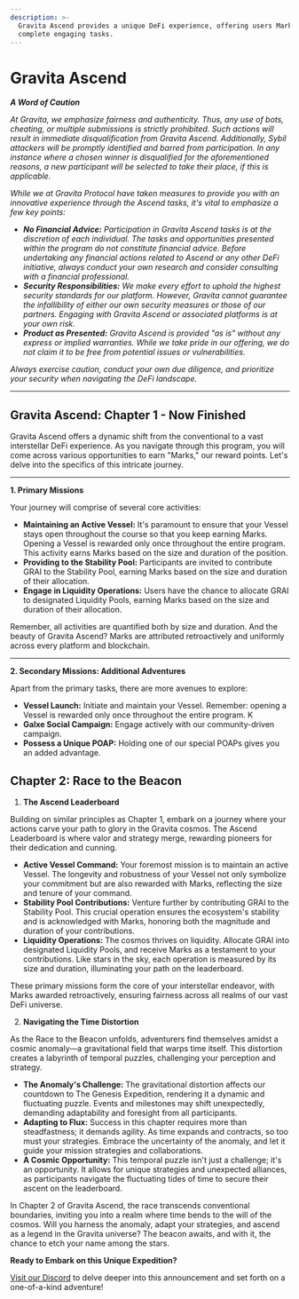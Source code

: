```yaml
---
description: >-
  Gravita Ascend provides a unique DeFi experience, offering users Marks to
  complete engaging tasks.
---
```


# Gravita Ascend

_**A Word of Caution**_

_At Gravita, we emphasize fairness and authenticity. Thus, any use of bots, cheating, or multiple submissions is strictly prohibited. Such actions will result in immediate disqualification from Gravita Ascend. Additionally, Sybil attackers will be promptly identified and barred from participation. In any instance where a chosen winner is disqualified for the aforementioned reasons, a new participant will be selected to take their place, if this is applicable._

_While we at Gravita Protocol have taken measures to provide you with an innovative experience through the Ascend tasks, it's vital to emphasize a few key points:_

* _**No Financial Advice:** Participation in Gravita Ascend tasks is at the discretion of each individual. The tasks and opportunities presented within the program do not constitute financial advice. Before undertaking any financial actions related to Ascend or any other DeFi initiative, always conduct your own research and consider consulting with a financial professional._
* _**Security Responsibilities:** We make every effort to uphold the highest security standards for our platform. However, Gravita cannot guarantee the infallibility of either our own security measures or those of our partners. Engaging with Gravita Ascend or associated platforms is at your own risk._
* _**Product as Presented:** Gravita Ascend is provided "as is" without any express or implied warranties. While we take pride in our offering, we do not claim it to be free from potential issues or vulnerabilities._

_Always exercise caution, conduct your own due diligence, and prioritize your security when navigating the DeFi landscape._

***

## Gravita Ascend: Chapter 1 - Now Finished

Gravita Ascend offers a dynamic shift from the conventional to a vast interstellar DeFi experience. As you navigate through this program, you will come across various opportunities to earn "Marks," our reward points. Let's delve into the specifics of this intricate journey.

***

**1. Primary Missions**

Your journey will comprise of several core activities:

* **Maintaining an Active Vessel:** It's paramount to ensure that your Vessel stays open throughout the course so that you keep earning Marks. Opening a Vessel is rewarded only once throughout the entire program. This activity earns Marks based on the size and duration of the position.
* **Providing to the Stability Pool:** Participants are invited to contribute GRAI to the Stability Pool, earning Marks based on the size and duration of their allocation.
* **Engage in Liquidity Operations:** Users have the chance to allocate GRAI to designated Liquidity Pools, earning Marks based on the size and duration of their allocation.

Remember, all activities are quantified both by size and duration. And the beauty of Gravita Ascend? Marks are attributed retroactively and uniformly across every platform and blockchain.

***

**2. Secondary Missions: Additional Adventures**

Apart from the primary tasks, there are more avenues to explore:

* **Vessel Launch:** Initiate and maintain your Vessel. Remember: opening a Vessel is rewarded only once throughout the entire program. K
* **Galxe Social Campaign:** Engage actively with our community-driven campaign.
* **Possess a Unique POAP:** Holding one of our special POAPs gives you an added advantage.

## Chapter 2: Race to the Beacon

1. **The Ascend Leaderboard**

Building on similar principles as Chapter 1, embark on a journey where your actions carve your path to glory in the Gravita cosmos. The Ascend Leaderboard is where valor and strategy merge, rewarding pioneers for their dedication and cunning.

* **Active Vessel Command:** Your foremost mission is to maintain an active Vessel. The longevity and robustness of your Vessel not only symbolize your commitment but are also rewarded with Marks, reflecting the size and tenure of your command.
* **Stability Pool Contributions:** Venture further by contributing GRAI to the Stability Pool. This crucial operation ensures the ecosystem's stability and is acknowledged with Marks, honoring both the magnitude and duration of your contributions.
* **Liquidity Operations:** The cosmos thrives on liquidity. Allocate GRAI into designated Liquidity Pools, and receive Marks as a testament to your contributions. Like stars in the sky, each operation is measured by its size and duration, illuminating your path on the leaderboard.

These primary missions form the core of your interstellar endeavor, with Marks awarded retroactively, ensuring fairness across all realms of our vast DeFi universe.

2. **Navigating the Time Distortion**

As the Race to the Beacon unfolds, adventurers find themselves amidst a cosmic anomaly—a gravitational field that warps time itself. This distortion creates a labyrinth of temporal puzzles, challenging your perception and strategy.

* **The Anomaly's Challenge:** The gravitational distortion affects our countdown to The Genesis Expedition, rendering it a dynamic and fluctuating puzzle. Events and milestones may shift unexpectedly, demanding adaptability and foresight from all participants.
* **Adapting to Flux:** Success in this chapter requires more than steadfastness; it demands agility. As time expands and contracts, so too must your strategies. Embrace the uncertainty of the anomaly, and let it guide your mission strategies and collaborations.
* **A Cosmic Opportunity:** This temporal puzzle isn't just a challenge; it's an opportunity. It allows for unique strategies and unexpected alliances, as participants navigate the fluctuating tides of time to secure their ascent on the leaderboard.

In Chapter 2 of Gravita Ascend, the race transcends conventional boundaries, inviting you into a realm where time bends to the will of the cosmos. Will you harness the anomaly, adapt your strategies, and ascend as a legend in the Gravita universe? The beacon awaits, and with it, the chance to etch your name among the stars.

**Ready to Embark on this Unique Expedition?**

[Visit our Discord](https://discord.gg/gravitaprotocol) to delve deeper into this announcement and set forth on a one-of-a-kind adventure!
